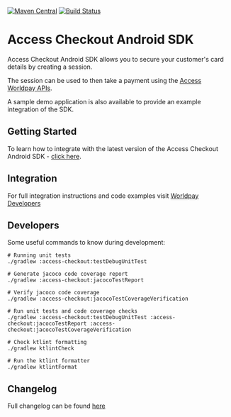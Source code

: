 [![Maven Central](https://maven-badges.herokuapp.com/maven-central/com.worldpay.access/access-checkout-android/badge.svg)](https://maven-badges.herokuapp.com/maven-central/com.worldpay.access/access-checkout-android)
[![Build Status](https://app.bitrise.io/app/70d419e86c91a8b6/status.svg?token=PiRRusMO6rZNofgN93wOyQ&branch=master)](https://app.bitrise.io/app/70d419e86c91a8b6)

# Access Checkout Android SDK 

Access Checkout Android SDK allows you to secure your customer's card details by creating a session.

The session can be used to then take a payment using the [Access Worldpay APIs](https://developer.worldpay.com/docs/access-worldpay/get-started).

A sample demo application is also available to provide an example integration of the SDK.

## Getting Started

To learn how to integrate with the latest version of the Access Checkout Android SDK - [click here](https://maven-badges.herokuapp.com/maven-central/com.worldpay.access/access-checkout-android).

## Integration

For full integration instructions and code examples visit [Worldpay Developers](https://developer.worldpay.com/docs/access-worldpay/checkout/android)

## Developers

Some useful commands to know during development:

```
# Running unit tests 
./gradlew :access-checkout:testDebugUnitTest

# Generate jacoco code coverage report
./gradlew :access-checkout:jacocoTestReport

# Verify jacoco code coverage
./gradlew :access-checkout:jacocoTestCoverageVerification

# Run unit tests and code coverage checks
./gradlew :access-checkout:testDebugUnitTest :access-checkout:jacocoTestReport :access-checkout:jacocoTestCoverageVerification

# Check ktlint formatting
./gradlew ktlintCheck

# Run the ktlint formatter
./gradlew ktlintFormat
```

## Changelog

Full changelog can be found [here](CHANGELOG.md)
